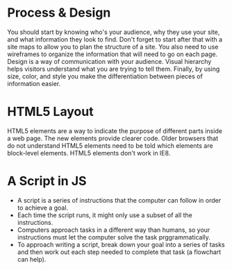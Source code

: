 # Process & Design

You should start by knowing who's your audience, why they use your site, and what information they look to find. Don't forget to start after that with a site maps to allow you to plan the structure of a site. You also need to use wireframes to organize the information that will need to go on each page. Design is a way of communication with your audience. Visual hierarchy helps visitors understand what you are trying to tell them. Finally, by using size, color, and style you make the differentiation between pieces of information easier. 

# HTML5 Layout

 HTML5 elements are a way to indicate the purpose of different parts inside a web page. The new elements provide clearer code. Older browsers that do not understand HTML5 elements need to be told which elements are block-level elements. HTML5 elements don't work in IE8.
 
 #  A Script in JS

* A  script is a series of instructions that the computer can follow in  order to achieve a goal. 
* Each time the script runs, it might only use a subset of all the instructions. 
* Computers approach tasks in a different way than humans, so your instructions must let the computer solve the task prggrammatically. 
* To approach writing a script, break down your goal into a series of tasks and then work out each step needed to complete that task (a flowchart can help). 
